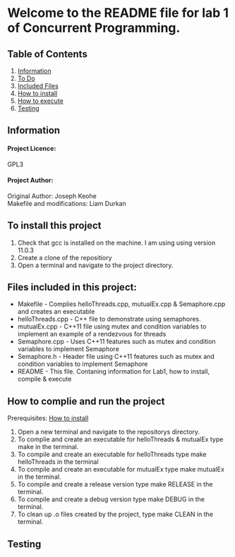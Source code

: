 # Welcome to the README file for lab 1 of Concurrent Programming. 

## Table of Contents
1. [Information](#project-licence-gpl3)
2. [To Do](#to-do)
3. [Included Files](#files-included-in-this-project)
4. [How to install](#to-install-this-project)
5. [How to execute](#how-to-complie-and-run-the-project)
6. [Testing](#testing)

## Information

#### Project Licence: 
GPL3

#### Project Author: 
Original Author: Joseph Keohe<br>
Makefile and modifications: Liam Durkan

## To install this project
1. Check that gcc is installed on the machine. I am using using version 11.0.3 
2. Create a clone of the repositiory
3. Open a terminal and navigate to the project directory. 


## Files included in this project:
- Makefile - Complies helloThreads.cpp, mutualEx.cpp & Semaphore.cpp and creates an executable 
- helloThreads.cpp - C++ file to demonstrate using semaphores. 
- mutualEx.cpp - C++11 file using mutex and condition variables to implement an example of a rendezvous for threads
- Semaphore.cpp - Uses C++11 features such as mutex and condition variables to implement Semaphore
- Semaphore.h - Header file using C++11 features such as mutex and condition variables to implement Semaphore
- README - This file. Contaning information for Lab1, how to install, compile & execute 

## How to complie and run the project
Prerequisites: [How to install](#to-install-this-project)
1. Open a new terminal and navigate to the repositorys directory.
2. To complie and create an executable for helloThreads & mutualEx type make in the terminal. 
3. To compile and create an executable for helloThreads type make helloThreads in the terminal
4. To compile and create an executable for mutualEx type make mutualEx in the terminal.
5. To compile and create a release version type make RELEASE in the terminal.
6. To compile and create a debug version type make DEBUG in the terminal.
7. To clean up .o files created by the project, type make CLEAN in the terminal. 

## Testing
